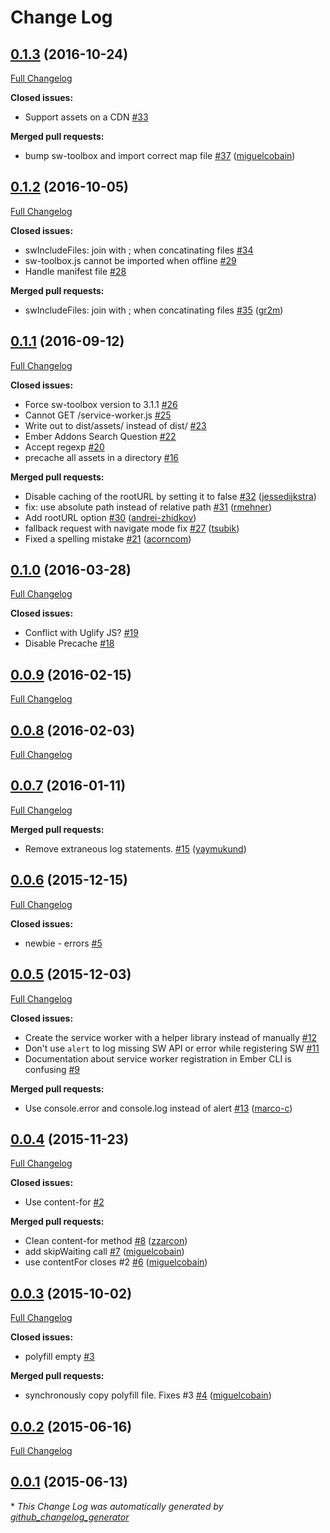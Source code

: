 # Change Log

## [0.1.3](https://github.com/jkleinsc/broccoli-serviceworker/tree/0.1.3) (2016-10-24)

[Full Changelog](https://github.com/jkleinsc/broccoli-serviceworker/compare/0.1.2...0.1.3)

**Closed issues:**

- Support assets on a CDN [\#33](https://github.com/jkleinsc/broccoli-serviceworker/issues/33)

**Merged pull requests:**

- bump sw-toolbox and import correct map file [\#37](https://github.com/jkleinsc/broccoli-serviceworker/pull/37) ([miguelcobain](https://github.com/miguelcobain))

## [0.1.2](https://github.com/jkleinsc/broccoli-serviceworker/tree/0.1.2) (2016-10-05)
[Full Changelog](https://github.com/jkleinsc/broccoli-serviceworker/compare/0.1.1...0.1.2)

**Closed issues:**

- swIncludeFiles: join with ; when concatinating files [\#34](https://github.com/jkleinsc/broccoli-serviceworker/issues/34)
- sw-toolbox.js cannot be imported when offline [\#29](https://github.com/jkleinsc/broccoli-serviceworker/issues/29)
- Handle manifest file [\#28](https://github.com/jkleinsc/broccoli-serviceworker/issues/28)

**Merged pull requests:**

- swIncludeFiles: join with ; when concatinating files [\#35](https://github.com/jkleinsc/broccoli-serviceworker/pull/35) ([gr2m](https://github.com/gr2m))

## [0.1.1](https://github.com/jkleinsc/broccoli-serviceworker/tree/0.1.1) (2016-09-12)
[Full Changelog](https://github.com/jkleinsc/broccoli-serviceworker/compare/0.1.0...0.1.1)

**Closed issues:**

- Force sw-toolbox version to 3.1.1 [\#26](https://github.com/jkleinsc/broccoli-serviceworker/issues/26)
- Cannot GET /service-worker.js [\#25](https://github.com/jkleinsc/broccoli-serviceworker/issues/25)
- Write out to dist/assets/ instead of dist/ [\#23](https://github.com/jkleinsc/broccoli-serviceworker/issues/23)
- Ember Addons Search Question [\#22](https://github.com/jkleinsc/broccoli-serviceworker/issues/22)
- Accept regexp [\#20](https://github.com/jkleinsc/broccoli-serviceworker/issues/20)
- precache all assets in a directory [\#16](https://github.com/jkleinsc/broccoli-serviceworker/issues/16)

**Merged pull requests:**

- Disable caching of the rootURL by setting it to false [\#32](https://github.com/jkleinsc/broccoli-serviceworker/pull/32) ([jessedijkstra](https://github.com/jessedijkstra))
- fix: use absolute path instead of relative path [\#31](https://github.com/jkleinsc/broccoli-serviceworker/pull/31) ([rmehner](https://github.com/rmehner))
- Add rootURL option [\#30](https://github.com/jkleinsc/broccoli-serviceworker/pull/30) ([andrei-zhidkov](https://github.com/andrei-zhidkov))
- fallback request with navigate mode fix [\#27](https://github.com/jkleinsc/broccoli-serviceworker/pull/27) ([tsubik](https://github.com/tsubik))
- Fixed a spelling mistake [\#21](https://github.com/jkleinsc/broccoli-serviceworker/pull/21) ([acorncom](https://github.com/acorncom))

## [0.1.0](https://github.com/jkleinsc/broccoli-serviceworker/tree/0.1.0) (2016-03-28)
[Full Changelog](https://github.com/jkleinsc/broccoli-serviceworker/compare/0.0.9...0.1.0)

**Closed issues:**

- Conflict with Uglify JS? [\#19](https://github.com/jkleinsc/broccoli-serviceworker/issues/19)
- Disable Precache [\#18](https://github.com/jkleinsc/broccoli-serviceworker/issues/18)

## [0.0.9](https://github.com/jkleinsc/broccoli-serviceworker/tree/0.0.9) (2016-02-15)
[Full Changelog](https://github.com/jkleinsc/broccoli-serviceworker/compare/0.0.8...0.0.9)

## [0.0.8](https://github.com/jkleinsc/broccoli-serviceworker/tree/0.0.8) (2016-02-03)
[Full Changelog](https://github.com/jkleinsc/broccoli-serviceworker/compare/0.0.7...0.0.8)

## [0.0.7](https://github.com/jkleinsc/broccoli-serviceworker/tree/0.0.7) (2016-01-11)
[Full Changelog](https://github.com/jkleinsc/broccoli-serviceworker/compare/0.0.6...0.0.7)

**Merged pull requests:**

- Remove extraneous log statements. [\#15](https://github.com/jkleinsc/broccoli-serviceworker/pull/15) ([yaymukund](https://github.com/yaymukund))

## [0.0.6](https://github.com/jkleinsc/broccoli-serviceworker/tree/0.0.6) (2015-12-15)
[Full Changelog](https://github.com/jkleinsc/broccoli-serviceworker/compare/0.0.5...0.0.6)

**Closed issues:**

- newbie - errors [\#5](https://github.com/jkleinsc/broccoli-serviceworker/issues/5)

## [0.0.5](https://github.com/jkleinsc/broccoli-serviceworker/tree/0.0.5) (2015-12-03)
[Full Changelog](https://github.com/jkleinsc/broccoli-serviceworker/compare/0.0.4...0.0.5)

**Closed issues:**

- Create the service worker with a helper library instead of manually [\#12](https://github.com/jkleinsc/broccoli-serviceworker/issues/12)
- Don't use `alert` to log missing SW API or error while registering SW [\#11](https://github.com/jkleinsc/broccoli-serviceworker/issues/11)
- Documentation about service worker registration in Ember CLI is confusing [\#9](https://github.com/jkleinsc/broccoli-serviceworker/issues/9)

**Merged pull requests:**

- Use console.error and console.log instead of alert [\#13](https://github.com/jkleinsc/broccoli-serviceworker/pull/13) ([marco-c](https://github.com/marco-c))

## [0.0.4](https://github.com/jkleinsc/broccoli-serviceworker/tree/0.0.4) (2015-11-23)
[Full Changelog](https://github.com/jkleinsc/broccoli-serviceworker/compare/0.0.3...0.0.4)

**Closed issues:**

- Use content-for [\#2](https://github.com/jkleinsc/broccoli-serviceworker/issues/2)

**Merged pull requests:**

- Clean content-for method [\#8](https://github.com/jkleinsc/broccoli-serviceworker/pull/8) ([zzarcon](https://github.com/zzarcon))
- add skipWaiting call [\#7](https://github.com/jkleinsc/broccoli-serviceworker/pull/7) ([miguelcobain](https://github.com/miguelcobain))
- use contentFor closes \#2 [\#6](https://github.com/jkleinsc/broccoli-serviceworker/pull/6) ([miguelcobain](https://github.com/miguelcobain))

## [0.0.3](https://github.com/jkleinsc/broccoli-serviceworker/tree/0.0.3) (2015-10-02)
[Full Changelog](https://github.com/jkleinsc/broccoli-serviceworker/compare/0.0.2...0.0.3)

**Closed issues:**

- polyfill empty [\#3](https://github.com/jkleinsc/broccoli-serviceworker/issues/3)

**Merged pull requests:**

- synchronously copy polyfill file. Fixes \#3 [\#4](https://github.com/jkleinsc/broccoli-serviceworker/pull/4) ([miguelcobain](https://github.com/miguelcobain))

## [0.0.2](https://github.com/jkleinsc/broccoli-serviceworker/tree/0.0.2) (2015-06-16)
[Full Changelog](https://github.com/jkleinsc/broccoli-serviceworker/compare/0.0.1...0.0.2)

## [0.0.1](https://github.com/jkleinsc/broccoli-serviceworker/tree/0.0.1) (2015-06-13)


\* *This Change Log was automatically generated by [github_changelog_generator](https://github.com/skywinder/Github-Changelog-Generator)*
